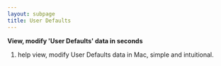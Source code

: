 ```yaml
---
layout: subpage
title: User Defaults
---
```


**View, modify 'User Defaults' data in seconds**

1. help view, modify User Defaults data in Mac, simple and intuitional.